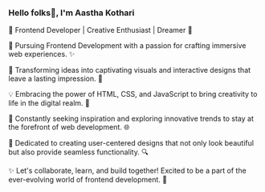 ### Hello folks👋, I'm Aastha Kothari 

🎨 Frontend Developer | Creative Enthusiast | Dreamer 🌈

🚀 Pursuing Frontend Development with a passion for crafting immersive web experiences. ✨

🌟 Transforming ideas into captivating visuals and interactive designs that leave a lasting impression. 💫

💡 Embracing the power of HTML, CSS, and JavaScript to bring creativity to life in the digital realm. 🎉

🌱 Constantly seeking inspiration and exploring innovative trends to stay at the forefront of web development. 🌐

🎯 Dedicated to creating user-centered designs that not only look beautiful but also provide seamless functionality. 🔍

✨ Let's collaborate, learn, and build together! Excited to be a part of the ever-evolving world of frontend development. 🤝
